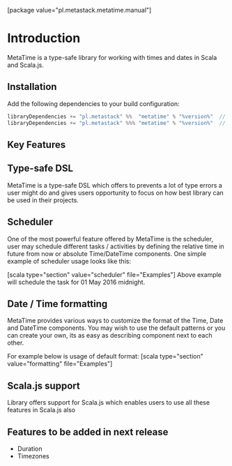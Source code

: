 [package value="pl.metastack.metatime.manual"]
# Introduction
MetaTime is a type-safe library for working with times and dates in Scala and Scala.js.

## Installation
Add the following dependencies to your build configuration:

```scala
libraryDependencies += "pl.metastack" %%  "metatime" % "%version%"  // Scala
libraryDependencies += "pl.metastack" %%% "metatime" % "%version%"  // Scala.js
```

## Key Features
## Type-safe DSL
  MetaTime is a type-safe DSL which offers to prevents a lot of type errors a user might do and gives users opportunity to focus
  on how best library can be used in their projects.

## Scheduler
  One of the most powerful feature offered by MetaTime is the scheduler, user may schedule different tasks / activities
  by defining the relative time in future from now or absolute Time/DateTime components.
  One simple example of scheduler usage looks like this:

  [scala type="section" value="scheduler" file="Examples"]
  Above example will schedule the task for 01 May 2016 midnight.

## Date / Time formatting
  MetaTime provides various ways to customize the format of the Time, Date and DateTime components.
  You may wish to use the default patterns or you can create your own, its as easy as describing component next to each other.

  For example below is usage of default format:
  [scala type="section" value="formatting" file="Examples"]

## Scala.js support
  Library offers support for Scala.js which enables users to use all these features in Scala.js also

## Features to be added in next release
* Duration
* Timezones

